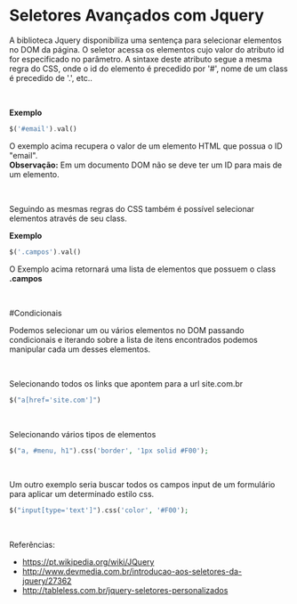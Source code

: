 # Seletores Avançados com Jquery

A biblioteca Jquery disponibiliza uma sentença para selecionar elementos no DOM da página. 
O seletor acessa os elementos cujo valor do atributo 
id for especificado no parâmetro. A sintaxe deste atributo segue a mesma 
regra do CSS, onde o id do elemento é precedido por '#', nome de um class é precedido
de '.', etc..

<br />

**Exemplo**
```php
$('#email').val()
```
O exemplo acima recupera o valor de um elemento HTML que possua o ID "email". 
<br />
**Observação:** Em um documento DOM não se deve ter um ID para mais de um elemento.

<br />

Seguindo as mesmas regras do CSS também é possível selecionar elementos através de seu class.

**Exemplo**
```php
$('.campos').val()
```
O Exemplo acima retornará uma lista de elementos que possuem o class **.campos**

<br />

#Condicionais

Podemos selecionar um ou vários elementos no DOM passando condicionais e iterando sobre a 
lista de itens encontrados podemos manipular cada um desses elementos.


<br />

Selecionando todos os links que apontem para a url site.com.br
```php
$("a[href='site.com']")

```

<br />

Selecionando vários tipos de elementos
```php
$("a, #menu, h1").css('border', '1px solid #F00');

```

<br />

Um outro exemplo seria buscar todos os campos input de um formulário para aplicar 
um determinado estilo css.
```php
$("input[type='text']").css('color', '#F00');

```

<br />

Referências: 

* https://pt.wikipedia.org/wiki/JQuery
* http://www.devmedia.com.br/introducao-aos-seletores-da-jquery/27362
* http://tableless.com.br/jquery-seletores-personalizados